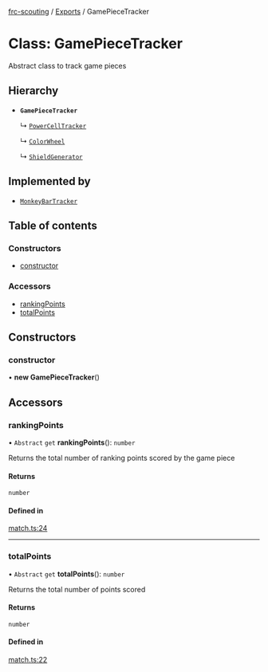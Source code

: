 [frc-scouting](../README.md) / [Exports](../modules.md) / GamePieceTracker

# Class: GamePieceTracker

Abstract class to track game pieces

## Hierarchy

- **`GamePieceTracker`**

  ↳ [`PowerCellTracker`](InfiniteRecharge.PowerCellTracker.md)

  ↳ [`ColorWheel`](InfiniteRecharge.ColorWheel.md)

  ↳ [`ShieldGenerator`](InfiniteRecharge.ShieldGenerator.md)

## Implemented by

- [`MonkeyBarTracker`](RapidReact.MonkeyBarTracker.md)

## Table of contents

### Constructors

- [constructor](GamePieceTracker.md#constructor)

### Accessors

- [rankingPoints](GamePieceTracker.md#rankingpoints)
- [totalPoints](GamePieceTracker.md#totalpoints)

## Constructors

### constructor

• **new GamePieceTracker**()

## Accessors

### rankingPoints

• `Abstract` `get` **rankingPoints**(): `number`

Returns the total number of ranking points scored by the game piece

#### Returns

`number`

#### Defined in

[match.ts:24](https://github.com/BREAD5940/frc-scouting/blob/a48c676/src/match.ts#L24)

___

### totalPoints

• `Abstract` `get` **totalPoints**(): `number`

Returns the total number of points scored

#### Returns

`number`

#### Defined in

[match.ts:22](https://github.com/BREAD5940/frc-scouting/blob/a48c676/src/match.ts#L22)
